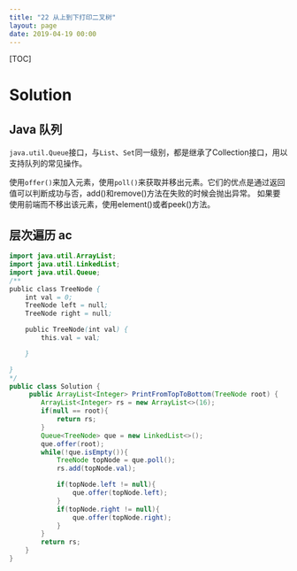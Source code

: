 ```yaml
---
title: "22 从上到下打印二叉树"
layout: page
date: 2019-04-19 00:00
---
```


[TOC]

# Solution

## Java 队列

`java.util.Queue`接口，与`List`、`Set`同一级别，都是继承了Collection接口，用以支持队列的常见操作。

使用`offer()`来加入元素，使用`poll()`来获取并移出元素。它们的优点是通过返回值可以判断成功与否，add()和remove()方法在失败的时候会抛出异常。 如果要使用前端而不移出该元素，使用element()或者peek()方法。

## 层次遍历 ac

```java
import java.util.ArrayList;
import java.util.LinkedList;
import java.util.Queue;
/**
public class TreeNode {
    int val = 0;
    TreeNode left = null;
    TreeNode right = null;

    public TreeNode(int val) {
        this.val = val;

    }

}
*/
public class Solution {
     public ArrayList<Integer> PrintFromTopToBottom(TreeNode root) {
        ArrayList<Integer> rs = new ArrayList<>(16);
        if(null == root){
            return rs;
        }
        Queue<TreeNode> que = new LinkedList<>();
        que.offer(root);
        while(!que.isEmpty()){
            TreeNode topNode = que.poll();
            rs.add(topNode.val);

            if(topNode.left != null){
                que.offer(topNode.left);
            }
            if(topNode.right != null){
                que.offer(topNode.right);
            }
        }
        return rs;
    }
}
```